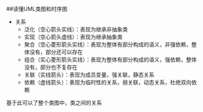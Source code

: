 ##读懂UML类图和时序图
* 关系
	* 泛化（空心箭头实线）：表现为继承非抽象类
	* 实现（空心箭头虚线）：表现为继承抽象类
	* 聚合（空心菱形箭头实线）：表现为整体有部分构成的语义，非强依赖，整体没有，部分还可以存在
	* 组合（实心菱形箭头实线）：表现为整体有部分构成的语义，强依赖，整体没有，部分也不复存在
	* 关联（实线箭头）：表现为成员变量，强关联，静态关系
	* 依赖（虚线箭头）：表现为临时性的关系，弱关联，动态关系，杜绝双向依赖  

基于此可以了整个类图中，类之间的关系